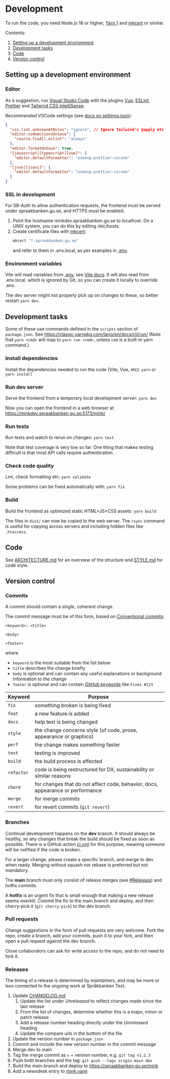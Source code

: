 # Development

To run the code, you need Node.js 18 or higher, [Yarn 1](https://classic.yarnpkg.com/en/docs) and [mkcert](https://mkcert.dev) or similar.

Contents:

1. [Setting up a development environment](#setting-up-a-development-environment)
2. [Development tasks](#development-tasks)
3. [Code](#code)
4. [Version control](#version-control)

## Setting up a development environment

### Editor

As a suggestion, run
[Visual Studio Code](https://code.visualstudio.com/) with the plugins
[Vue](https://marketplace.visualstudio.com/items?itemName=Vue.volar),
[ESLint](https://marketplace.visualstudio.com/items?itemName=dbaeumer.vscode-eslint),
[Prettier](https://marketplace.visualstudio.com/items?itemName=esbenp.prettier-vscode) and
[Tailwind CSS IntelliSense](https://marketplace.visualstudio.com/items?itemName=bradlc.vscode-tailwindcss).

Recommended VSCode settings (see [docs on settings.json](https://code.visualstudio.com/docs/getstarted/settings#_settingsjson)):

```json
{
  "css.lint.unknownAtRules": "ignore", // Ignore Tailwind's @apply etc
  "editor.codeActionsOnSave": {
    "source.fixAll.eslint": "always"
  },
  "editor.formatOnSave": true,
  "[javascript][typescript][vue]": {
    "editor.defaultFormatter": "esbenp.prettier-vscode"
  },
  "[json][jsonc]": {
    "editor.defaultFormatter": "esbenp.prettier-vscode"
  }
}
```

### SSL in development

For SB-Auth to allow authentication requests, the frontend must be served under spraakbanken.gu.se, and HTTPS must be enabled.

1. Point the hostname minkdev.spraakbanken.gu.se to localhost. On a UNIX system, you can do this by editing /etc/hosts.
2. Create certificate files with [mkcert](https://mkcert.dev):
   ```sh
   mkcert "*.spraakbanken.gu.se"
   ```
   and refer to them in .env.local, as per examples in [.env](../.env).

### Environment variables

Vite will read variables from [.env](../.env), see [Vite docs](https://vitejs.dev/guide/env-and-mode). It will also read from .env.local, which is ignored by Git, so you can create it locally to override .env.

The dev server might not properly pick up on changes to these, so better restart `yarn dev`.

## Development tasks

Some of these use commands defined in the `scripts` section of `package.json`.
See https://classic.yarnpkg.com/lang/en/docs/cli/run/
(Note that `yarn <cmd>` will map to `yarn run <cmd>`, unless `cmd` is a built-in yarn command.)

### Install dependencies

Install the dependencies needed to run the code (Vite, Vue, etc): `yarn` or `yarn install`

### Run dev server

Serve the frontend from a temporary local development server: `yarn dev`

Now you can open the frontend in a web browser at https://minkdev.spraakbanken.gu.se:5173/mink/

### Run tests

Run tests and watch to rerun on changes: `yarn test`

Note that test coverage is very low so far. One thing that makes testing difficult is that most API calls require authentication.

### Check code quality

Lint, check formatting etc: `yarn validate`

Some problems can be fixed automatically with: `yarn fix`

### Build

Build the frontend as optimized static HTML+JS+CSS assets: `yarn build`

The files in `dist/` can now be copied to the web server. The `rsync` command is useful for copying across servers and including hidden files like `.htaccess`.

## Code

See [ARCHITECTURE.md](ARCHITECTURE) for an overview of the structure and [STYLE.md](STYLE.md) for code style.

## Version control

### Commits

A commit should contain a single, coherent change.

The commit message must be of this form, based on [Conventional commits](https://www.conventionalcommits.org/en/v1.0.0/):

```
<keyword>: <title>

<body>

<footer>
```

where

- `keyword` is the most suitable from the list below
- `title` describes the change briefly
- `body` is optional and can contain any useful explanations or background information to the change
- `footer` is optional and can contain [GitHub keywords](https://docs.github.com/en/get-started/writing-on-github/working-with-advanced-formatting/using-keywords-in-issues-and-pull-requests) like `Fixes #123`

| Keyword    | Purpose                                                                        |
| ---------- | ------------------------------------------------------------------------------ |
| `fix`      | something broken is being fixed                                                |
| `feat`     | a new feature is added                                                         |
| `docs`     | help text is being changed                                                     |
| `style`    | the change concerns style (of code, prose, appearance or graphics)             |
| `perf`     | the change makes something faster                                              |
| `test`     | testing is improved                                                            |
| `build`    | the build process is affected                                                  |
| `refactor` | code is being restructured for DX, sustainability or similar reasons           |
| `chore`    | for changes that do not affect code, behavior, docs, appearance or performance |
| `merge`    | for merge commits                                                              |
| `revert`   | for revert commits (`git revert`)                                              |

### Branches

Continual development happens on the **dev** branch. It should always be healthy, so any changes that break the build should be fixed as soon as possible. There is a GitHub action [ci.yml](../.github/workflows/ci.yml) for this purpose, meaning someone will be notified if the code is broken.

For a larger change, please create a specific branch, and merge to dev when ready. Merging without squash nor rebase is preferred but not mandatory.

The **main** branch must only consist of release merges (see [#Releases](#releases)) and hotfix commits.

A **hotfix** is an urgent fix that is small enough that making a new release seems overkill. Commit the fix to the main branch and deploy, and then cherry-pick it (`git cherry-pick`) to the dev branch.

### Pull requests

Change suggestions in the form of pull requests are very welcome. Fork the repo, create a branch, add your commits, push it to your fork, and then open a pull request against the dev branch.

Close collaborators can ask for write access to the repo, and do not need to fork it.

### Releases

The timing of a release is determined by maintainers, and may be more or less connected to the ongoing work at Språkbanken Text.

1. Update [CHANGELOG.md](../CHANGELOG.md):
   1. Update the list under _Unreleased_ to reflect changes made since the last release
   2. From the list of changes, determine whether this is a major, minor or patch release
   3. Add a release number heading directly under the _Unreleased_ heading
   4. Update the compare urls in the bottom of the file
2. Update the version number in `package.json`
3. Commit and include the new version number in the commit message
4. Merge dev to main
5. Tag the merge commit as `v` + version number, e.g. `git tag v1.2.3`
6. Push both branches and the tag: `git push --tags origin main dev`
7. Build the main branch and deploy to https://spraakbanken.gu.se/mink
8. Add a newsdesk entry to [mink.yaml](https://github.com/spraakbanken/newsdesk/blob/main/data/mink.yaml)
